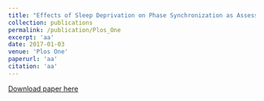 ```yaml
---
title: "Effects of Sleep Deprivation on Phase Synchronization as Assessed by Wavelet Phase Coherence Analysis of Prefrontal Tissue Oxyhemoglobin Signals"
collection: publications
permalink: /publication/Plos_One
excerpt: 'aa'
date: 2017-01-03
venue: 'Plos One'
paperurl: 'aa'
citation: 'aa'
---
```


[Download paper here](https://journals.plos.org/plosone/article?id=10.1371/journal.pone.0169279)